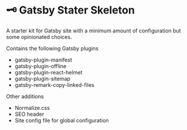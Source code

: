 # 🗝 Gatsby Stater Skeleton
A starter kit for Gatsby site with a minimum amount of configuration but some opinionated choices.

Contains the following Gatsby plugins 
* gatsby-plugin-manifest
* gatsby-plugin-offline
* gatsby-plugin-react-helmet
* gatsby-plugin-sitemap
* gatsby-remark-copy-linked-files

Other additions
* Normalize.css
* SEO header
* Site config file for global configuration